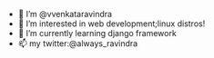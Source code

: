 - 🙏  I’m @vvenkataravindra
- 👀 I’m interested in web development;linux distros!
- 🌱 I’m currently learning django framework
- 📫 my twitter:@always_ravindra

<!---
vvenkataravindra/vvenkataravindra is a ✨ special ✨ repository because its `README.md` (this file) appears on your GitHub profile.
You can click the Preview link to take a look at your changes.
--->
